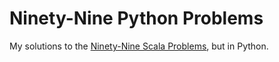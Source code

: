 # Ninety-Nine Python Problems

My solutions to the [Ninety-Nine Scala Problems][99], but in Python.

[99]: http://aperiodic.net/phil/scala/s-99/
